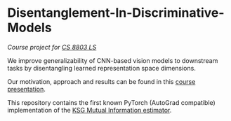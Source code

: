 # Disentanglement-In-Discriminative-Models

_Course project for [CS 8803 LS](https://sites.google.com/view/cs8803ls-fa2021/)_

We improve generalizability of CNN-based vision models to downstream tasks by disentangling learned representation space dimensions.

Our motivation, approach and results can be found in this [course presentation](https://drive.google.com/file/d/1fLDYS5FN7OX5V8lBASvNkgFj9ex_s73U/view?usp=sharing).

This repository contains the first known PyTorch (AutoGrad compatible) implementation of the [KSG Mutual Information estimator](https://arxiv.org/abs/1604.03006).
